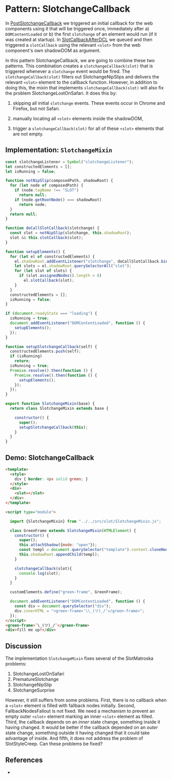 # Pattern: SlotchangeCallback

In [PostSlotchangeCallback](4_Pattern_PostSlotchangeCallback) we triggered an initial callback for
the web components using it that will be triggered once, immediately after a) `DOMContentLoaded` or 
b) the first `slotchange` of an element would run (if it was created at startup).
In [SlotCallbackAfterDCL](3_Pattern_SlotCallbackAfterDCL) we queued and then triggered a `slotCallback`
using the relevant `<slot>` from the web component's own shadowDOM as argument.

In this pattern SlotchangeCallback, we are going to combine these two patterns. 
This combination creates a `slotchangeCallback(slot)` that is triggered whenever a `slotchange` event 
would be fired. The `slotchangeCallback(slot)` filters out SlotchangeNipSlips and delivers the
relevant `<slot>` element to the callback function.
However, in addition to doing this, the mixin that implements `slotchangeCallback(slot)` will also
fix the problem SlotchangeLostOnSafari. It does this by:

1. skipping all initial `slotchange` events.
   These events occur in Chrome and Firefox, but not Safari. 

2. manually locating all `<slot>` elements inside the shadowDOM,

3. trigger a `slotchangeCallback(slot)` for all of these `<slot>` elements that are not empty.
 
## Implementation: `SlotchangeMixin`

```javascript
const slotchangeListener = Symbol("slotchangeListener");
let constructedElements = [];
let isRunning = false;

function notNipSlip(composedPath, shadowRoot) {
  for (let node of composedPath) {
    if (node.tagName !== "SLOT")
      return null;
    if (node.getRootNode() === shadowRoot)
      return node;
  }
  return null;
}

function doCallSlotCallback(slotchange) {
  const slot = notNipSlip(slotchange, this.shadowRoot);
  slot && this.slotCallback(slot);
}

function setupElements() {
  for (let el of constructedElements) {
    el.shadowRoot.addEventListener("slotchange", doCallSlotCallback.bind(el));
    let slots = el.shadowRoot.querySelectorAll("slot");
    for (let slot of slots) {
      if (slot.assignedNodes().length > 0)
        el.slotCallback(slot);
    }
  }
  constructedElements = [];
  isRunning = false;
}

if (document.readyState === "loading") {
  isRunning = true;
  document.addEventListener("DOMContentLoaded", function () {
    setupElements();
  });
}

function setupSlotchangeCallback(self) {
  constructedElements.push(self);
  if (isRunning)
    return;
  isRunning = true;
  Promise.resolve().then(function () {
    Promise.resolve().then(function () {
      setupElements();
    });
  });
}

export function SlotchangeMixin(base) {
  return class SlotchangeMixin extends base {

    constructor() {
      super();
      setupSlotchangeCallback(this);
    }
  }
}
```

## Demo: SlotchangeCallback

```html
<template>
  <style>
    div { border: 4px solid green; }
  </style>
  <div>
    <slot></slot>
  </div>
</template>

<script type="module">

  import {SlotchangeMixin} from "../../src/slot/SlotchangeMixin.js";

  class GreenFrame extends SlotchangeMixin(HTMLElement) {
    constructor() {
      super();
      this.attachShadow({mode: "open"});
      const templ = document.querySelector("template").content.cloneNode(true);
      this.shadowRoot.appendChild(templ);
    }

    slotchangeCallback(slot){
      console.log(slot);
    }
  }

  customElements.define("green-frame", GreenFrame);

  document.addEventListener("DOMContentLoaded", function () {
    const div = document.querySelector("div");
    div.innerHTML = "<green-frame>¯\\_(ツ)_/¯</green-frame>";
  });
</script>
<green-frame>¯\_(ツ)_/¯</green-frame>
<div>fill me up!</div>
```

## Discussion

The implementation `SlotchangeMixin` fixes several of the SlotMatroska problems:

1. SlotchangeLostOnSafari
2. PrematureSlotchange
3. SlotchangeNipSlip
4. SlotchangeSurprise

However, it still suffers from some problems. First, there is no callback when a `<slot>`
element is filled with fallback nodes initially. Second, FallbackNodesFallout is not fixed.
We need a mechanism to prevent an empty outer `<slot>` element marking an inner `<slot>` 
element as filled. Third, the callback depends on an *inner* state change, something inside it
having changed. It would be better if the callback depended on an *outer* state change, something
outside it having changed that it could take advantage of inside. And fifth, it does not address
the problem of SlotStyleCreep. Can these problems be fixed?

## References

 * 